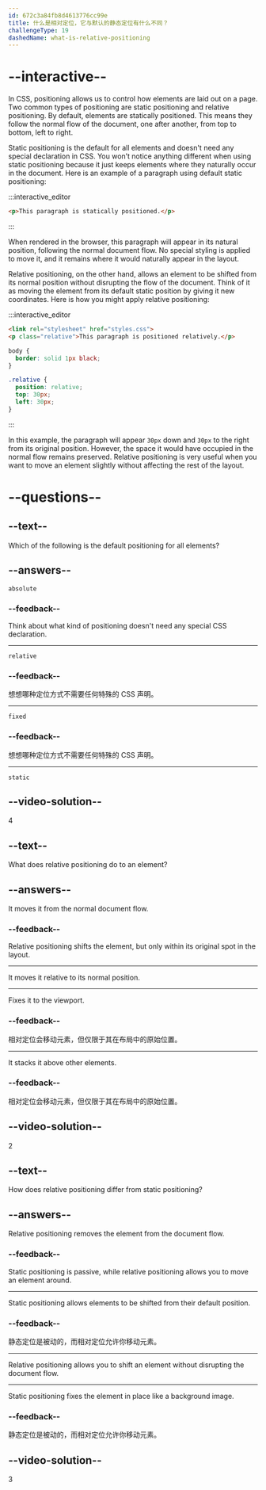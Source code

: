 ```yaml
---
id: 672c3a84fb8d4613776cc99e
title: 什么是相对定位，它与默认的静态定位有什么不同？
challengeType: 19
dashedName: what-is-relative-positioning
---
```


# --interactive--

In CSS, positioning allows us to control how elements are laid out on a page. Two common types of positioning are static positioning and relative positioning. By default, elements are statically positioned. This means they follow the normal flow of the document, one after another, from top to bottom, left to right.

Static positioning is the default for all elements and doesn't need any special declaration in CSS. You won’t notice anything different when using static positioning because it just keeps elements where they naturally occur in the document. Here is an example of a paragraph using default static positioning:

:::interactive_editor

```html
<p>This paragraph is statically positioned.</p>
```

:::

When rendered in the browser, this paragraph will appear in its natural position, following the normal document flow. No special styling is applied to move it, and it remains where it would naturally appear in the layout.

Relative positioning, on the other hand, allows an element to be shifted from its normal position without disrupting the flow of the document. Think of it as moving the element from its default static position by giving it new coordinates. Here is how you might apply relative positioning:

:::interactive_editor

```html
<link rel="stylesheet" href="styles.css">
<p class="relative">This paragraph is positioned relatively.</p>
```

```css
body {
  border: solid 1px black;
}

.relative {
  position: relative;
  top: 30px;
  left: 30px;
}
```

:::

In this example, the paragraph will appear `30px` down and `30px` to the right from its original position. However, the space it would have occupied in the normal flow remains preserved. Relative positioning is very useful when you want to move an element slightly without affecting the rest of the layout.

# --questions--

## --text--

Which of the following is the default positioning for all elements?

## --answers--

`absolute`

### --feedback--

Think about what kind of positioning doesn't need any special CSS declaration.

---

`relative`

### --feedback--

想想哪种定位方式不需要任何特殊的 CSS 声明。

---

`fixed`

### --feedback--

想想哪种定位方式不需要任何特殊的 CSS 声明。

---

`static`

## --video-solution--

4

## --text--

What does relative positioning do to an element?

## --answers--

It moves it from the normal document flow.

### --feedback--

Relative positioning shifts the element, but only within its original spot in the layout.

---

It moves it relative to its normal position.

---

Fixes it to the viewport.

### --feedback--

相对定位会移动元素，但仅限于其在布局中的原始位置。

---

It stacks it above other elements.

### --feedback--

相对定位会移动元素，但仅限于其在布局中的原始位置。

## --video-solution--

2

## --text--

How does relative positioning differ from static positioning?

## --answers--

Relative positioning removes the element from the document flow.

### --feedback--

Static positioning is passive, while relative positioning allows you to move an element around.

---

Static positioning allows elements to be shifted from their default position.

### --feedback--

静态定位是被动的，而相对定位允许你移动元素。

---

Relative positioning allows you to shift an element without disrupting the document flow.

---

Static positioning fixes the element in place like a background image.

### --feedback--

静态定位是被动的，而相对定位允许你移动元素。

## --video-solution--

3
